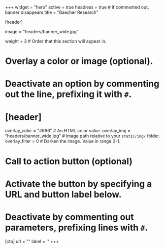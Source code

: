 +++
widget = "hero"
active = true
headless = true # if commented out, banner disappears
title = "Baecher Research"

[header]

image = "headers/banner_wide.jpg"

weight = 3 # Order that this section will appear in.

# Overlay a color or image (optional).
#   Deactivate an option by commenting out the line, prefixing it with `#`.
# [header]
  overlay_color = "#666"  # An HTML color value.
  overlay_img = "headers/banner_wide.jpg"  # Image path relative to your `static/img/` folder.
  overlay_filter = 0  # Darken the image. Value in range 0-1.

# Call to action button (optional)
#   Activate the button by specifying a URL and button label below.
#   Deactivate by commenting out parameters, prefixing lines with `#`.
[cta]
  url = ""
  label = ''
+++
